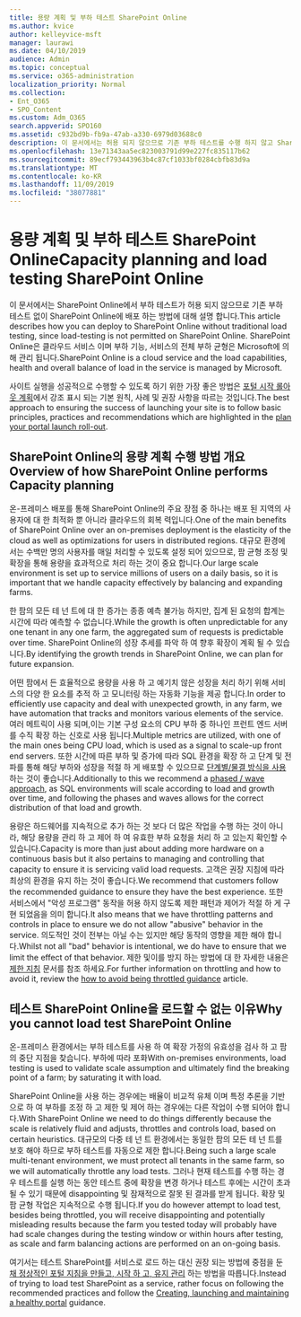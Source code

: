 ```yaml
---
title: 용량 계획 및 부하 테스트 SharePoint Online
ms.author: kvice
author: kelleyvice-msft
manager: laurawi
ms.date: 04/10/2019
audience: Admin
ms.topic: conceptual
ms.service: o365-administration
localization_priority: Normal
ms.collection:
- Ent_O365
- SPO_Content
ms.custom: Adm_O365
search.appverid: SPO160
ms.assetid: c932bd9b-fb9a-47ab-a330-6979d03688c0
description: 이 문서에서는 허용 되지 않으므로 기존 부하 테스트를 수행 하지 않고 SharePoint Online에 배포 하는 방법에 대해 설명 합니다.
ms.openlocfilehash: 13e71343aa5ec823003791d99e227fc835117b62
ms.sourcegitcommit: 89ecf793443963b4c87cf1033bf0284cbfb83d9a
ms.translationtype: MT
ms.contentlocale: ko-KR
ms.lasthandoff: 11/09/2019
ms.locfileid: "38077881"
---
```

# <a name="capacity-planning-and-load-testing-sharepoint-online"></a><span data-ttu-id="10cac-103">용량 계획 및 부하 테스트 SharePoint Online</span><span class="sxs-lookup"><span data-stu-id="10cac-103">Capacity planning and load testing SharePoint Online</span></span>
<span data-ttu-id="10cac-104">이 문서에서는 SharePoint Online에서 부하 테스트가 허용 되지 않으므로 기존 부하 테스트 없이 SharePoint Online에 배포 하는 방법에 대해 설명 합니다.</span><span class="sxs-lookup"><span data-stu-id="10cac-104">This article describes how you can deploy to SharePoint Online without traditional load testing, since load-testing is not permitted on SharePoint Online.</span></span> <span data-ttu-id="10cac-105">SharePoint Online은 클라우드 서비스 이며 부하 기능, 서비스의 전체 부하 균형은 Microsoft에 의해 관리 됩니다.</span><span class="sxs-lookup"><span data-stu-id="10cac-105">SharePoint Online is a cloud service and the load capabilities, health and overall balance of load in the service is managed by Microsoft.</span></span>
  
<span data-ttu-id="10cac-106">사이트 실행을 성공적으로 수행할 수 있도록 하기 위한 가장 좋은 방법은 [포털 시작 롤아웃 계획](https://docs.microsoft.com/office365/enterprise/planportallaunchroll-out)에서 강조 표시 되는 기본 원칙, 사례 및 권장 사항을 따르는 것입니다.</span><span class="sxs-lookup"><span data-stu-id="10cac-106">The best approach to ensuring the success of launching your site is to follow basic principles, practices and recommendations which are highlighted in the [plan your portal launch roll-out](https://docs.microsoft.com/office365/enterprise/planportallaunchroll-out).</span></span>

## <a name="overview-of-how-sharepoint-online-performs-capacity-planning"></a><span data-ttu-id="10cac-107">SharePoint Online의 용량 계획 수행 방법 개요</span><span class="sxs-lookup"><span data-stu-id="10cac-107">Overview of how SharePoint Online performs Capacity planning</span></span> 
<span data-ttu-id="10cac-108">온-프레미스 배포를 통해 SharePoint Online의 주요 장점 중 하나는 배포 된 지역의 사용자에 대 한 최적화 뿐 아니라 클라우드의 회복 력입니다.</span><span class="sxs-lookup"><span data-stu-id="10cac-108">One of the main benefits of SharePoint Online over an on-premises deployment is the elasticity of the cloud as well as optimizations for users in distributed regions.</span></span> <span data-ttu-id="10cac-109">대규모 환경에서는 수백만 명의 사용자를 매일 처리할 수 있도록 설정 되어 있으므로, 팜 균형 조정 및 확장을 통해 용량을 효과적으로 처리 하는 것이 중요 합니다.</span><span class="sxs-lookup"><span data-stu-id="10cac-109">Our large scale environment is set up to service millions of users on a daily basis, so it is important that we handle capacity effectively by balancing and expanding farms.</span></span>
  
<span data-ttu-id="10cac-110">한 팜의 모든 테 넌 트에 대 한 증가는 종종 예측 불가능 하지만, 집계 된 요청의 합계는 시간에 따라 예측할 수 없습니다.</span><span class="sxs-lookup"><span data-stu-id="10cac-110">While the growth is often unpredictable for any one tenant in any one farm, the aggregated sum of requests is predictable over time.</span></span> <span data-ttu-id="10cac-111">SharePoint Online의 성장 추세를 파악 하 여 향후 확장이 계획 될 수 있습니다.</span><span class="sxs-lookup"><span data-stu-id="10cac-111">By identifying the growth trends in SharePoint Online, we can plan for future expansion.</span></span>
  
<span data-ttu-id="10cac-112">어떤 팜에서 든 효율적으로 용량을 사용 하 고 예기치 않은 성장을 처리 하기 위해 서비스의 다양 한 요소를 추적 하 고 모니터링 하는 자동화 기능을 제공 합니다.</span><span class="sxs-lookup"><span data-stu-id="10cac-112">In order to efficiently use capacity and deal with unexpected growth, in any farm, we have automation that tracks and monitors various elements of the service.</span></span> <span data-ttu-id="10cac-113">여러 메트릭이 사용 되며,이는 기본 구성 요소의 CPU 부하 중 하나인 프런트 엔드 서버를 수직 확장 하는 신호로 사용 됩니다.</span><span class="sxs-lookup"><span data-stu-id="10cac-113">Multiple metrics are utilized, with one of the main ones being CPU load, which is used as a signal to scale-up front end servers.</span></span> <span data-ttu-id="10cac-114">또한 시간에 따른 부하 및 증가에 따라 SQL 환경을 확장 하 고 단계 및 전파를 통해 해당 부하와 성장을 적절 하 게 배포할 수 있으므로 [단계별/물결 방식을 사용](https://docs.microsoft.com/office365/enterprise/planportallaunchroll-out)하는 것이 좋습니다.</span><span class="sxs-lookup"><span data-stu-id="10cac-114">Additionally to this we recommend a [phased / wave approach](https://docs.microsoft.com/office365/enterprise/planportallaunchroll-out), as SQL environments will scale according to load and growth over time, and following the phases and waves allows for the correct distribution of that load and growth.</span></span> 

<span data-ttu-id="10cac-115">용량은 하드웨어를 지속적으로 추가 하는 것 보다 더 많은 작업을 수행 하는 것이 아니라, 해당 용량을 관리 하 고 제어 하 여 유효한 부하 요청을 처리 하 고 있는지 확인할 수 있습니다.</span><span class="sxs-lookup"><span data-stu-id="10cac-115">Capacity is more than just about adding more hardware on a continuous basis but it also pertains to managing and controlling that capacity to ensure it is servicing valid load requests.</span></span> <span data-ttu-id="10cac-116">고객은 권장 지침에 따라 최상의 환경을 유지 하는 것이 좋습니다.</span><span class="sxs-lookup"><span data-stu-id="10cac-116">We recommend that customers follow the recommended guidance to ensure they have the best experience.</span></span> <span data-ttu-id="10cac-117">또한 서비스에서 "악성 프로그램" 동작을 허용 하지 않도록 제한 패턴과 제어가 적절 하 게 구현 되었음을 의미 합니다.</span><span class="sxs-lookup"><span data-stu-id="10cac-117">It also means that we have throttling patterns and controls in place to ensure we do not allow "abusive" behavior in the service.</span></span> <span data-ttu-id="10cac-118">의도적인 것이 전부는 아닐 수는 있지만 해당 동작의 영향을 제한 해야 합니다.</span><span class="sxs-lookup"><span data-stu-id="10cac-118">Whilst not all "bad" behavior is intentional, we do have to ensure that we limit the effect of that behavior.</span></span> <span data-ttu-id="10cac-119">제한 및이를 방지 하는 방법에 대 한 자세한 내용은 [제한 지침](https://docs.microsoft.com/sharepoint/dev/general-development/how-to-avoid-getting-throttled-or-blocked-in-sharepoint-online) 문서를 참조 하세요.</span><span class="sxs-lookup"><span data-stu-id="10cac-119">For further information on throttling and how to avoid it, review the [how to avoid being throttled guidance](https://docs.microsoft.com/sharepoint/dev/general-development/how-to-avoid-getting-throttled-or-blocked-in-sharepoint-online) article.</span></span>

## <a name="why-you-cannot-load-test-sharepoint-online"></a><span data-ttu-id="10cac-120">테스트 SharePoint Online을 로드할 수 없는 이유</span><span class="sxs-lookup"><span data-stu-id="10cac-120">Why you cannot load test SharePoint Online</span></span>
<span data-ttu-id="10cac-121">온-프레미스 환경에서는 부하 테스트를 사용 하 여 확장 가정의 유효성을 검사 하 고 팜의 중단 지점을 찾습니다. 부하에 따라 포화</span><span class="sxs-lookup"><span data-stu-id="10cac-121">With on-premises environments, load testing is used to validate scale assumption and ultimately find the breaking point of a farm; by saturating it with load.</span></span> 

<span data-ttu-id="10cac-122">SharePoint Online을 사용 하는 경우에는 배율이 비교적 유체 이며 특정 추론을 기반으로 하 여 부하를 조정 하 고 제한 및 제어 하는 경우에는 다른 작업이 수행 되어야 합니다.</span><span class="sxs-lookup"><span data-stu-id="10cac-122">With SharePoint Online we need to do things differently because the scale is relatively fluid and adjusts, throttles and controls load, based on certain heuristics.</span></span> <span data-ttu-id="10cac-123">대규모의 다중 테 넌 트 환경에서는 동일한 팜의 모든 테 넌 트를 보호 해야 하므로 부하 테스트를 자동으로 제한 합니다.</span><span class="sxs-lookup"><span data-stu-id="10cac-123">Being such a large scale multi-tenant environment, we must protect all tenants in the same farm, so we will automatically throttle any load tests.</span></span> <span data-ttu-id="10cac-124">그러나 현재 테스트를 수행 하는 경우 테스트를 실행 하는 동안 테스트 중에 확장을 변경 하거나 테스트 후에는 시간이 초과 될 수 있기 때문에 disappointing 및 잠재적으로 잘못 된 결과를 받게 됩니다. 확장 및 팜 균형 작업은 지속적으로 수행 됩니다.</span><span class="sxs-lookup"><span data-stu-id="10cac-124">If you do however attempt to load test, besides being throttled, you will receive disappointing and potentially misleading results because the farm you tested today will probably have had scale changes during the testing window or within hours after testing, as scale and farm balancing actions are performed on an on-going basis.</span></span>

<span data-ttu-id="10cac-125">여기서는 테스트 SharePoint를 서비스로 로드 하는 대신 권장 되는 방법에 중점을 둔 [채 정상적인 포털 지침을 만들고, 시작 하 고, 유지 관리](https://go.microsoft.com/fwlink/?linkid=2105838) 하는 방법을 따릅니다.</span><span class="sxs-lookup"><span data-stu-id="10cac-125">Instead of trying to load test SharePoint as a service, rather focus on following the recommended practices and follow the [Creating, launching and maintaining a healthy portal](https://go.microsoft.com/fwlink/?linkid=2105838) guidance.</span></span>
